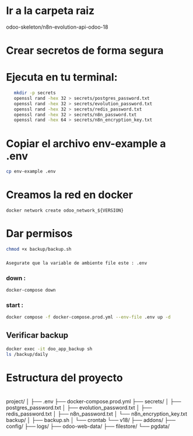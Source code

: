 # Ir a la carpeta raiz
  odoo-skeleton/n8n-evolution-api-odoo-18
 
 # Crear secretos de forma segura
 # Ejecuta en tu terminal:
 ```bash
    mkdir -p secrets
    openssl rand -hex 32 > secrets/postgres_password.txt
    openssl rand -hex 32 > secrets/evolution_password.txt
    openssl rand -hex 32 > secrets/redis_password.txt
    openssl rand -hex 32 > secrets/n8n_password.txt
    openssl rand -hex 64 > secrets/n8n_encryption_key.txt
```

 # Copiar el archivo env-example a .env
 ```bash
 cp env-example .env
 ```

 # Creamos la red en docker
 ```
 docker network create odoo_network_${VERSION}
 ```
 # Dar permisos
 ```bash
 chmod +x backup/backup.sh

 ```
###
```bash
Asegurate que la variable de ambiente file este : .env
```
### down :
```bash
docker-compose down 
```

### start :
```bash
docker compose -f docker-compose.prod.yml --env-file .env up -d

```

## Verificar backup
```bash
docker exec -it doo_app_backup sh
ls /backup/daily

```

# ######################
# Estructura del proyecto
# #####################
project/
│
├── .env
├── docker-compose.prod.yml
├── secrets/
│   ├── postgres_password.txt
│   ├── evolution_password.txt
│   ├── redis_password.txt
│   ├── n8n_password.txt
│   └── n8n_encryption_key.txt
     backup/
    │   ├── backup.sh
    │   └── crontab
└── v18/
    ├── addons/
    ├── config/
    ├── logs/
    ├── odoo-web-data/
    ├── filestore/
    └── pgdata/
